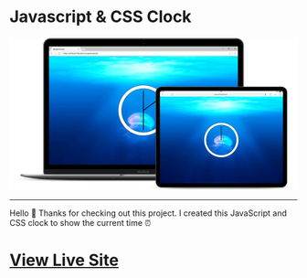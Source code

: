 # Javascript & CSS Clock


![Responsive Image](responsive.png)
<hr>
Hello 👋 Thanks for checking out this project. I created this JavaScript and CSS clock to show the current time ⏰

 # [View Live Site](https://anthonys1760.github.io/jsandcssclock/) 

